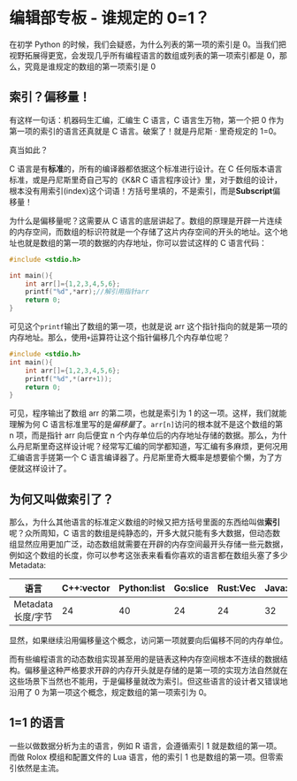 # 编辑部专板 - 谁规定的 0=1？

在初学 Python 的时候，我们会疑惑，为什么列表的第一项的索引是 0。当我们把视野拓展得更宽，会发现几乎所有编程语言的数组或列表的第一项索引都是 0，那么，究竟是谁规定的数组的第一项索引是 0

## 索引？偏移量！

有这样一句话：机器码生汇编，汇编生 C 语言，C 语言生万物，第一个把 0 作为第一项的索引的语言还真就是 C 语言。破案了！就是丹尼斯 · 里奇规定的 1=0。

真当如此？

C 语言是有**标准**的，所有的编译器都依据这个标准进行设计。在 C 任何版本语言标准，或是丹尼斯里奇自己写的《K&R C 语言程序设计》里，对于数组的设计，根本没有用索引(index)这个词语！方括号里填的，不是索引，而是**Subscript**偏移量！

为什么是偏移量呢？这需要从 C 语言的底层讲起了。数组的原理是开辟一片连续的内存空间，而数组的标识符就是一个存储了这片内存空间的开头的地址。这个地址也就是数组的第一项的数据的内存地址，你可以尝试这样的 C 语言代码：

```c
#include <stdio.h>

int main(){
    int arr[]={1,2,3,4,5,6};
    printf("%d",*arr);//解引用指针arr
    return 0;
}
```

可见这个`printf`输出了数组的第一项，也就是说 arr 这个指针指向的就是第一项的内存地址。那么，使用`+`运算符让这个指针偏移几个内存单位呢？

```c
#include <stdio.h>
int main(){
    int arr[]={1,2,3,4,5,6};
    printf("%d",*(arr+1));
    return 0;
}
```

可见，程序输出了数组 arr 的第二项，也就是索引为 1 的这一项。这样，我们就能理解为何 C 语言标准里写的是*偏移量*了。`arr[n]`访问的根本就不是这个数组的第 n 项，而是指针 arr 向后便宜 n 个内存单位后的内存地址存储的数据。那么，为什么丹尼斯里奇这样设计呢？经常写汇编的同学都知道，写汇编有多麻烦，更何况用汇编语言手搓第一个 C 语言编译器了。丹尼斯里奇大概率是想要偷个懒，为了方便就这样设计了。

## 为何又叫做索引了？

那么，为什么其他语言的标准定义数组的时候又把方括号里面的东西给叫做**索引**呢？众所周知，C 语言的数组是纯静态的，开多大就只能有多大数据，但动态数组显然应用更加广泛，动态数组就需要在开辟的内存空间最开头存储一些元数据，例如这个数组的长度，你可以参考这张表来看看你喜欢的语言都在数组头塞了多少 Metadata:

| 语言               | C++:vector | Python:list | Go:slice | Rust:Vec | Java:ArrayList | PHP |
| ------------------ | ---------- | ----------- | -------- | -------- | -------------- | --- |
| Metadata 长度/字节 | 24         | 40          | 24       | 24       | 32             | 144 |

显然，如果继续沿用偏移量这个概念，访问第一项就要向后偏移不同的内存单位。

而有些编程语言的动态数组实现甚至用的是链表这种内存空间根本不连续的数据结构。偏移量这种严格要求开辟的内存开头就是存储的是第一项的实现方法自然就在这些场景下当然也不能用，于是偏移量就改为索引。但这些语言的设计者又错误地沿用了 0 为第一项这个概念，规定数组的第一项索引为 0。

## 1=1 的语言

一些以做数据分析为主的语言，例如 R 语言，会遵循索引 1 就是数组的第一项。而做 Rolox 模组和配置文件的 Lua 语言，他的索引 1 也是数组的第一项。但零索引依然是主流。
